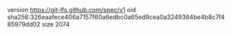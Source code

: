 version https://git-lfs.github.com/spec/v1
oid sha256:326eaafece406a7157f60a6edbc0a65ed9cea0a3249364be4b8c7f485979dd02
size 2074
